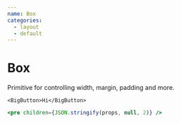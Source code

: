 ```yaml
---
name: Box
categories:
  - layout
  - default
---
```

# Box

Primitive for controlling width, margin, padding and more.

```!jsx
<BigButton>Hi</BigButton>
```

```.jsx
<pre children={JSON.stringify(props, null, 2)} />
```
